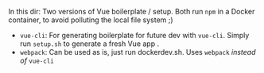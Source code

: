 In this dir: Two versions of Vue boilerplate / setup.
Both run `npm` in a Docker container, to avoid polluting the local file system ;)

- `vue-cli`: For generating boilerplate for future dev with `vue-cli`. 
             Simply run `setup.sh` to generate a fresh Vue app .
- `webpack`: Can be used as is, just run dockerdev.sh. Uses `webpack` _instead
             of_ `vue-cli`
